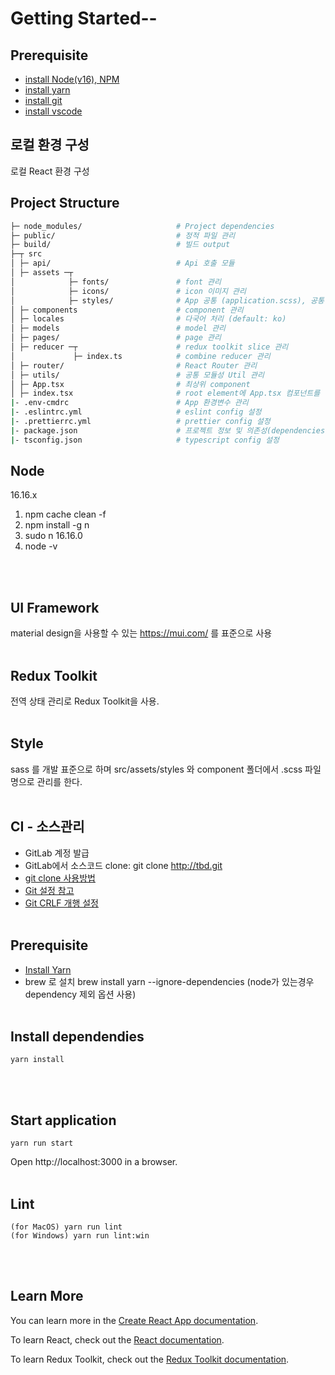 # Getting Started--

## Prerequisite

- [install Node(v16), NPM](https://nodejs.org/en/download/)
- [install yarn](https://classic.yarnpkg.com/en/docs/install#windows-stable)
- [install git](https://git-scm.com/downloads)
- [install vscode](https://code.visualstudio.com/)

## 로컬 환경 구성

로컬 React 환경 구성

## Project Structure

```bash
├─ node_modules/                     # Project dependencies
├─ public/                           # 정적 파일 관리
├─ build/                            # 빌드 output
├─┬ src
│ ├─ api/                            # Api 호출 모듈
│ ├─ assets ─┬
│            ├─ fonts/               # font 관리
│            ├─ icons/               # icon 이미지 관리
│            ├─ styles/              # App 공통 (application.scss), 공통 변수(variables.scss)
│ ├─ components                      # component 관리
│ ├─ locales                         # 다국어 처리 (default: ko)
│ ├─ models                          # model 관리
│ ├─ pages/                          # page 관리
│ ├─ reducer ─┬                      # redux toolkit slice 관리
│             ├─ index.ts            # combine reducer 관리
│ ├─ router/                         # React Router 관리
│ ├─ utils/                          # 공통 모듈성 Util 관리
│ ├─ App.tsx                         # 최상위 component
│ ├─ index.tsx                       # root element에 App.tsx 컴포넌트를 렌더링
|- .env-cmdrc                        # App 환경변수 관리
|- .eslintrc.yml                     # eslint config 설정
|- .prettierrc.yml                   # prettier config 설정
|- package.json                      # 프로젝트 정보 및 의존성(dependencies)을 관리
|- tsconfig.json                     # typescript config 설정
```

## Node

16.16.x

1. npm cache clean -f
2. npm install -g n
3. sudo n 16.16.0
4. node -v

<br><br>

## UI Framework

material design을 사용할 수 있는 https://mui.com/ 를 표준으로 사용<br><br>

## Redux Toolkit

전역 상태 관리로 Redux Toolkit을 사용.<br><br>

## Style

sass 를 개발 표준으로 하며 src/assets/styles 와 component 폴더에서 .scss 파일명으로 관리를 한다.<br><br>

## CI - 소스관리

- GitLab 계정 발급
- GitLab에서 소스코드 clone: git clone http://tbd.git
- [git clone 사용방법](https://www.atlassian.com/git/tutorials/setting-up-a-repository/git-clone)
- [Git 설정 참고](https://git-scm.com/book/ko/v2/Git%EB%A7%9E%EC%B6%A4-Git-%EC%84%A4%EC%A0%95%ED%95%98%EA%B8%B0)
- [Git CRLF 개행 설정](https://www.lesstif.com/gitbook/git-crlf-20776404.html)<br><br>

## Prerequisite

- [Install Yarn](https://classic.yarnpkg.com/lang/en/docs/install/)
- brew 로 설치 brew install yarn --ignore-dependencies (node가 있는경우 dependency 제외 옵션 사용)<br><br>

## Install dependendies

```
yarn install
```

<br><br>

## Start application

```
yarn run start
```

Open http://localhost:3000 in a browser.<br><br>

## Lint

```
(for MacOS) yarn run lint
(for Windows) yarn run lint:win
```

<br><br>

## Learn More

You can learn more in the [Create React App documentation](https://facebook.github.io/create-react-app/docs/getting-started).

To learn React, check out the [React documentation](https://reactjs.org/).

To learn Redux Toolkit, check out the [Redux Toolkit documentation](https://redux-toolkit.js.org/).
